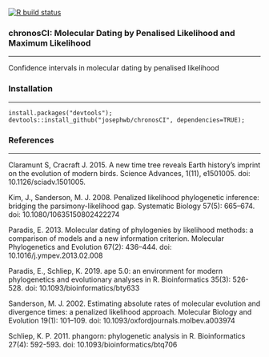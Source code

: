 [![R build status](https://github.com/josephwb/chronosCI/workflows/R-CMD-check/badge.svg)](https://github.com/josephwb/chronosCI/actions)
### chronosCI: Molecular Dating by Penalised Likelihood and Maximum Likelihood
---------------
Confidence intervals in molecular dating by penalised likelihood

### Installation
---------------
```
install.packages("devtools");
devtools::install_github("josephwb/chronosCI", dependencies=TRUE);
```
### References
---------------
Claramunt S, Cracraft J. 2015. A new time tree reveals Earth history’s imprint
on the evolution of modern birds. Science Advances, 1(11), e1501005. doi:
10.1126/sciadv.1501005.

Kim, J., Sanderson, M. J. 2008. Penalized likelihood phylogenetic inference:
bridging the parsimony-likelihood gap. Systematic Biology 57(5): 665–674. doi:
10.1080/10635150802422274

Paradis, E. 2013. Molecular dating of phylogenies by likelihood methods: a
comparison of models and a new information criterion. Molecular Phylogenetics
and Evolution 67(2): 436–444. doi: 10.1016/j.ympev.2013.02.008

Paradis, E., Schliep, K. 2019. ape 5.0: an environment for modern phylogenetics
and evolutionary analyses in R. Bioinformatics 35(3): 526-528. doi:
10.1093/bioinformatics/bty633

Sanderson, M. J. 2002. Estimating absolute rates of molecular evolution and
divergence times: a penalized likelihood approach. Molecular Biology and
Evolution 19(1): 101–109. doi: 10.1093/oxfordjournals.molbev.a003974

Schliep, K. P. 2011. phangorn: phylogenetic analysis in R. Bioinformatics 27(4):
592-593. doi: 10.1093/bioinformatics/btq706

